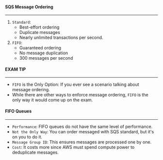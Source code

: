#### SQS Message Ordering

___

1. `Standard`:
    * Best-effort ordering
    * Duplicate messages
    * Nearly unlimited transactions per second.
2. `FIFO`:
    * Guaranteed ordering
    * No message duplication
    * 300 messages per second

#### EXAM TIP

___

* `FIFO` is the Only Option: If you ever see a scenario talking about message ordering.
* While there are other ways to enforce message ordering, `FIFO` is the only way it would come up on the exam.

#### FIFO Queues

___

* `Performance`: FIFO queues do not have the same level of performance.
* `Not the Only Way`: You can order messaged with SQS standard, but it's on you to do it.
* `Message Group ID`: This ensures messages are processed one by one.
* `Cost`: It costs more since AWS must spend compute power to deduplicate messages.